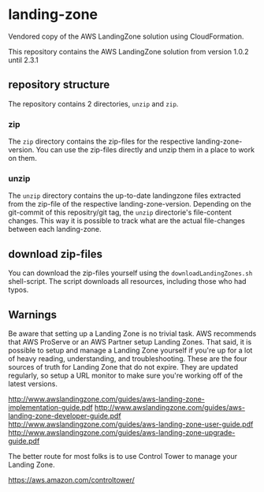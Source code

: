 # landing-zone

Vendored copy of the AWS LandingZone solution using CloudFormation.

This repository contains the AWS LandingZone solution from version 1.0.2 until 2.3.1

## repository structure

The repository contains 2 directories, `unzip` and `zip`.

### zip

The `zip` directory contains the zip-files for the respective landing-zone-version. You can use the zip-files directly and unzip them in a place to work on them.

### unzip

The `unzip` directory contains the up-to-date landingzone files extracted from the zip-file of the respective landing-zone-version. Depending on the git-commit of this repositry/git tag, the `unzip` directorie's file-content changes. This way it is possible to track what are the actual file-changes between each landing-zone.

## download zip-files

You can download the zip-files yourself using the `downloadLandingZones.sh` shell-script. The script downloads all resources, including those who had typos.

## Warnings

Be aware that setting up a Landing Zone is no trivial task. AWS recommends that AWS ProServe or an AWS Partner setup Landing Zones. That said, it is possible to setup and manage a Landing Zone yourself if you're up for a lot of heavy reading, understanding, and troubleshooting. These are the four sources of truth for Landing Zone that do not expire. They are updated regularly, so setup a URL monitor to make sure you're working off of the latest versions.

http://www.awslandingzone.com/guides/aws-landing-zone-implementation-guide.pdf
http://www.awslandingzone.com/guides/aws-landing-zone-developer-guide.pdf
http://www.awslandingzone.com/guides/aws-landing-zone-user-guide.pdf
http://www.awslandingzone.com/guides/aws-landing-zone-upgrade-guide.pdf

The better route for most folks is to use Control Tower to manage your Landing Zone.

https://aws.amazon.com/controltower/
